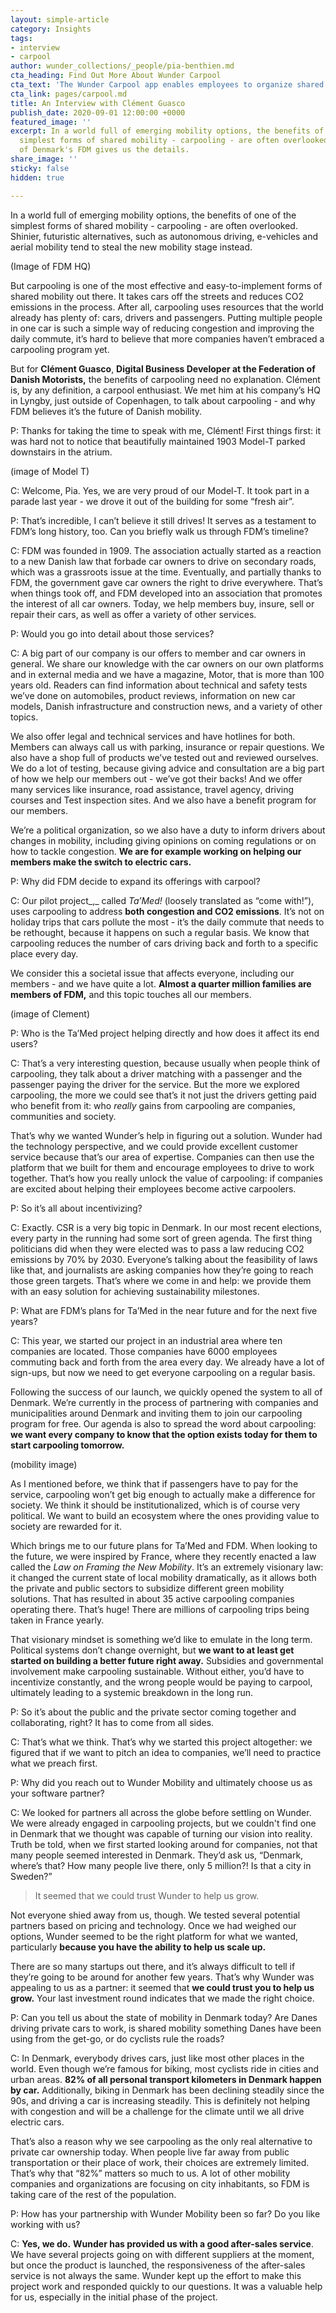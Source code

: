 ```yaml
---
layout: simple-article
category: Insights
tags:
- interview
- carpool
author: wunder_collections/_people/pia-benthien.md
cta_heading: Find Out More About Wunder Carpool
cta_text: 'The Wunder Carpool app enables employees to organize shared rides to work. '
cta_link: pages/carpool.md
title: An Interview with Clément Guasco
publish_date: 2020-09-01 12:00:00 +0000
featured_image: ''
excerpt: In a world full of emerging mobility options, the benefits of one of the
  simplest forms of shared mobility - carpooling - are often overlooked. Clément Guasco
  of Denmark's FDM gives us the details.
share_image: ''
sticky: false
hidden: true

---
```

In a world full of emerging mobility options, the benefits of one of the simplest forms of shared mobility - carpooling - are often overlooked. Shinier, futuristic alternatives, such as autonomous driving, e-vehicles and aerial mobility tend to steal the new mobility stage instead.

(Image of FDM HQ)

But carpooling is one of the most effective and easy-to-implement forms of shared mobility out there. It takes cars off the streets and reduces CO2 emissions in the process. After all, carpooling uses resources that the world already has plenty of: cars, drivers and passengers. Putting multiple people in one car is such a simple way of reducing congestion and improving the daily commute, it’s hard to believe that more companies haven’t embraced a carpooling program yet.

But for **Clément Guasco**, **Digital Business Developer at the Federation of Danish Motorists,** the benefits of carpooling need no explanation. Clément is, by any definition, a carpool enthusiast. We met him at his company’s HQ in Lyngby, just outside of Copenhagen, to talk about carpooling - and why FDM believes it’s the future of Danish mobility.

P: Thanks for taking the time to speak with me, Clément! First things first: it was hard not to notice that beautifully maintained 1903 Model-T parked downstairs in the atrium.

(image of Model T)

C: Welcome, Pia. Yes, we are very proud of our Model-T. It took part in a parade last year - we drove it out of the building for some “fresh air”.

P: That’s incredible, I can’t believe it still drives! It serves as a testament to FDM’s long history, too. Can you briefly walk us through FDM’s timeline?

C: FDM was founded in 1909. The association actually started as a reaction to a new Danish law that forbade car owners to drive on secondary roads, which was a grassroots issue at the time. Eventually, and partially thanks to FDM, the government gave car owners the right to drive everywhere. That’s when things took off, and FDM developed into an association that promotes the interest of all car owners. Today, we help members buy, insure, sell or repair their cars, as well as offer a variety of other services.

P: Would you go into detail about those services?

C: A big part of our company is our offers to member and car owners in general. We share our knowledge with the car owners on our own platforms and in external media and we have a magazine, Motor, that is more than 100 years old. Readers can find information about technical and safety tests we’ve done on automobiles, product reviews, information on new car models, Danish infrastructure and construction news, and a variety of other topics.

We also offer legal and technical services and have hotlines for both. Members can always call us with parking, insurance or repair questions. We also have a shop full of products we’ve tested out and reviewed ourselves. We do a lot of testing, because giving advice and consultation are a big part of how we help our members out - we’ve got their backs! And we offer many services like insurance, road assistance, travel agency, driving courses and Test inspection sites. And we also have a benefit program for our members.

We’re a political organization, so we also have a duty to inform drivers about changes in mobility, including giving opinions on coming regulations or on how to tackle congestion. **We are for example working on helping our members make the switch to electric cars.**

P: Why did FDM decide to expand its offerings with carpool?

C: Our pilot project_,_ called _Ta’Med!_ (loosely translated as “come with!”), uses carpooling to address **both congestion and CO2 emissions**. It’s not on holiday trips that cars pollute the most - it’s the daily commute that needs to be rethought, because it happens on such a regular basis. We know that carpooling reduces the number of cars driving back and forth to a specific place every day.

We consider this a societal issue that affects everyone, including our members - and we have quite a lot. **Almost a quarter million families are members of FDM,** and this topic touches all our members.

(image of Clement)

P: Who is the Ta’Med project helping directly and how does it affect its end users?

C: That’s a very interesting question, because usually when people think of carpooling, they talk about a driver matching with a passenger and the passenger paying the driver for the service. But the more we explored carpooling, the more we could see that’s it not just the drivers getting paid who benefit from it: who _really_ gains from carpooling are companies, communities and society.

That’s why we wanted Wunder’s help in figuring out a solution. Wunder had the technology perspective, and we could provide excellent customer service because that’s our area of expertise. Companies can then use the platform that we built for them and encourage employees to drive to work together. That’s how you really unlock the value of carpooling: if companies are excited about helping their employees become active carpoolers.

P: So it’s all about incentivizing?

C: Exactly. CSR is a very big topic in Denmark. In our most recent elections, every party in the running had some sort of green agenda. The first thing politicians did when they were elected was to pass a law reducing CO2 emissions by 70% by 2030. Everyone’s talking about the feasibility of laws like that, and journalists are asking companies how they’re going to reach those green targets. That’s where we come in and help: we provide them with an easy solution for achieving sustainability milestones.

P: What are FDM’s plans for Ta’Med in the near future and for the next five years?

C: This year, we started our project in an industrial area where ten companies are located. Those companies have 6000 employees commuting back and forth from the area every day. We already have a lot of sign-ups, but now we need to get everyone carpooling on a regular basis.

Following the success of our launch, we quickly opened the system to all of Denmark. We’re currently in the process of partnering with companies and municipalities around Denmark and inviting them to join our carpooling program for free. Our agenda is also to spread the word about carpooling: **we want every company to know that the option exists today for them to start carpooling tomorrow.**

(mobility image)

As I mentioned before, we think that if passengers have to pay for the service, carpooling won’t get big enough to actually make a difference for society. We think it should be institutionalized, which is of course very political. We want to build an ecosystem where the ones providing value to society are rewarded for it.

Which brings me to our future plans for Ta’Med and FDM. When looking to the future, we were inspired by France, where they recently enacted a law called the _Law on Framing the New Mobility_. It’s an extremely visionary law: it changed the current state of local mobility dramatically, as it allows both the private and public sectors to subsidize different green mobility solutions. That has resulted in about 35 active carpooling companies operating there. That’s huge! There are millions of carpooling trips being taken in France yearly.

That visionary mindset is something we’d like to emulate in the long term. Political systems don’t change overnight, but **we want to at least get started on building a better future right away.** Subsidies and governmental involvement make carpooling sustainable. Without either, you’d have to incentivize constantly, and the wrong people would be paying to carpool, ultimately leading to a systemic breakdown in the long run.

P: So it’s about the public and the private sector coming together and collaborating, right? It has to come from all sides.

C: That’s what we think. That’s why we started this project altogether: we figured that if we want to pitch an idea to companies, we’ll need to practice what we preach first.

P: Why did you reach out to Wunder Mobility and ultimately choose us as your software partner?

C: We looked for partners all across the globe before settling on Wunder. We were already engaged in carpooling projects, but we couldn't find one in Denmark that we thought was capable of turning our vision into reality. Truth be told, when we first started looking around for companies, not that many people seemed interested in Denmark. They’d ask us, “Denmark, where’s that? How many people live there, only 5 million?! Is that a city in Sweden?”

> It seemed that we could trust Wunder to help us grow.

Not everyone shied away from us, though. We tested several potential partners based on pricing and technology. Once we had weighed our options, Wunder seemed to be the right platform for what we wanted, particularly **because you have the ability to help us scale up.**

There are so many startups out there, and it’s always difficult to tell if they’re going to be around for another few years. That’s why Wunder was appealing to us as a partner: it seemed that **we could trust you to help us grow.** Your last investment round indicates that we made the right choice.

P: Can you tell us about the state of mobility in Denmark today? Are Danes driving private cars to work, is shared mobility something Danes have been using from the get-go, or do cyclists rule the roads?

C: In Denmark, everybody drives cars, just like most other places in the world. Even though we’re famous for biking, most cyclists ride in cities and urban areas. **82% of all personal transport kilometers in Denmark happen by car.** Additionally, biking in Denmark has been declining steadily since the 90s, and driving a car is increasing steadily. This is definitely not helping with congestion and will be a challenge for the climate until we all drive electric cars.

That’s also a reason why we see carpooling as the only real alternative to private car ownership today. When people live far away from public transportation or their place of work, their choices are extremely limited. That’s why that “82%” matters so much to us. A lot of other mobility companies and organizations are focusing on city inhabitants, so FDM is taking care of the rest of the population.

P: How has your partnership with Wunder Mobility been so far? Do you like working with us?

C: **Yes, we do.** **Wunder has provided us with a good after-sales service**. We have several projects going on with different suppliers at the moment, but once the product is launched, the responsiveness of the after-sales service is not always the same. Wunder kept up the effort to make this project work and responded quickly to our questions. It was a valuable help for us, especially in the initial phase of the project.